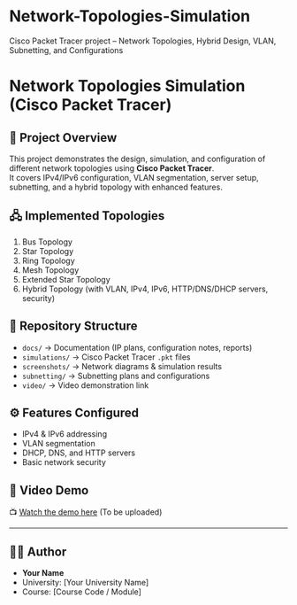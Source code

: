 # Network-Topologies-Simulation
Cisco Packet Tracer project – Network Topologies, Hybrid Design, VLAN, Subnetting, and Configurations
# Network Topologies Simulation (Cisco Packet Tracer)

## 📌 Project Overview
This project demonstrates the design, simulation, and configuration of different network topologies using **Cisco Packet Tracer**.  
It covers IPv4/IPv6 configuration, VLAN segmentation, server setup, subnetting, and a hybrid topology with enhanced features.

## 🖧 Implemented Topologies
1. Bus Topology
2. Star Topology
3. Ring Topology
4. Mesh Topology
5. Extended Star Topology
6. Hybrid Topology (with VLAN, IPv4, IPv6, HTTP/DNS/DHCP servers, security)

## 📂 Repository Structure
- `docs/` → Documentation (IP plans, configuration notes, reports)  
- `simulations/` → Cisco Packet Tracer `.pkt` files  
- `screenshots/` → Network diagrams & simulation results  
- `subnetting/` → Subnetting plans and configurations  
- `video/` → Video demonstration link  

## ⚙️ Features Configured
- IPv4 & IPv6 addressing  
- VLAN segmentation  
- DHCP, DNS, and HTTP servers  
- Basic network security  

## 🎥 Video Demo
📺 [Watch the demo here](video/demo-link.md) (To be uploaded)

---

## 👨‍💻 Author
- **Your Name**
- University: [Your University Name]  
- Course: [Course Code / Module]  

